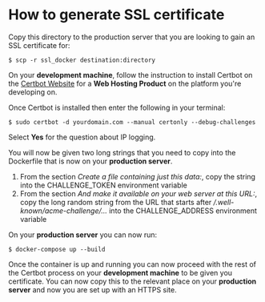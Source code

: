 # How to generate SSL certificate

Copy this directory to the production server that you are looking to gain an SSL certificate for:

`$ scp -r ssl_docker destination:directory`

On your **development machine**, follow the instruction to install Certbot on the [Certbot Website](https://certbot.eff.org/instructions) for a **Web Hosting Product** on the platform you're developing on.

Once Certbot is installed then enter the following in your terminal:

`$ sudo certbot -d yourdomain.com --manual certonly --debug-challenges`

Select **Yes** for the question about IP logging.

You will now be given two long strings that you need to copy into the Dockerfile that is now on your **production server**.
1. From the section *Create a file containing just this data:*, copy the string into the CHALLENGE_TOKEN environment variable
2. From the section *And make it available on your web server at this URL:*, copy the long random string from the URL that starts after */.well-known/acme-challenge/...* into the CHALLENGE_ADDRESS environment variable

On your **production server** you can now run:

`$ docker-compose up --build`

Once the container is up and running you can now proceed with the rest of the Certbot process on your **development machine** to be given you certificate. You can now copy this to the relevant place on your **production server** and now you are set up with an HTTPS site.